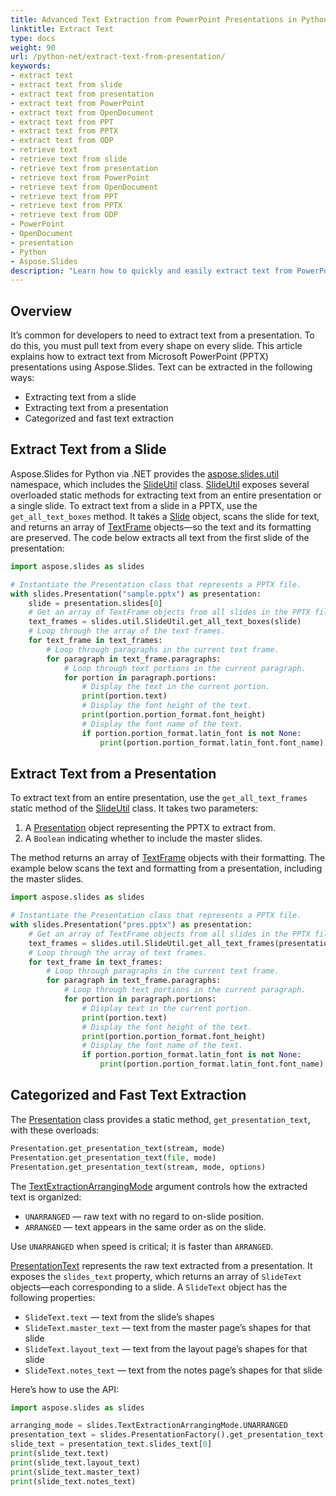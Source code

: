```yaml
---
title: Advanced Text Extraction from PowerPoint Presentations in Python
linktitle: Extract Text
type: docs
weight: 90
url: /python-net/extract-text-from-presentation/
keywords:
- extract text
- extract text from slide
- extract text from presentation
- extract text from PowerPoint
- extract text from OpenDocument
- extract text from PPT
- extract text from PPTX
- extract text from ODP
- retrieve text
- retrieve text from slide
- retrieve text from presentation
- retrieve text from PowerPoint
- retrieve text from OpenDocument
- retrieve text from PPT
- retrieve text from PPTX
- retrieve text from ODP
- PowerPoint
- OpenDocument
- presentation
- Python
- Aspose.Slides
description: "Learn how to quickly and easily extract text from PowerPoint presentations using Aspose.Slides for Python via .NET. Follow our simple, step-by-step guide to save time and efficiently access slide content in your applications."
---
```


## **Overview**

It’s common for developers to need to extract text from a presentation. To do this, you must pull text from every shape on every slide. This article explains how to extract text from Microsoft PowerPoint (PPTX) presentations using Aspose.Slides. Text can be extracted in the following ways:

- Extracting text from a slide
- Extracting text from a presentation
- Categorized and fast text extraction
 
## **Extract Text from a Slide**

Aspose.Slides for Python via .NET provides the [aspose.slides.util](https://reference.aspose.com/slides/python-net/aspose.slides.util/) namespace, which includes the [SlideUtil](https://reference.aspose.com/slides/python-net/aspose.slides.util/slideutil/) class. [SlideUtil](https://reference.aspose.com/slides/python-net/aspose.slides.util/slideutil/) exposes several overloaded static methods for extracting text from an entire presentation or a single slide. To extract text from a slide in a PPTX, use the `get_all_text_boxes` method. It takes a [Slide](https://reference.aspose.com/slides/python-net/aspose.slides/slide/) object, scans the slide for text, and returns an array of [TextFrame](https://reference.aspose.com/slides/python-net/aspose.slides/textframe/) objects—so the text and its formatting are preserved. The code below extracts all text from the first slide of the presentation:

```py
import aspose.slides as slides

# Instantiate the Presentation class that represents a PPTX file.
with slides.Presentation("sample.pptx") as presentation:
    slide = presentation.slides[0]
    # Get an array of TextFrame objects from all slides in the PPTX file.
    text_frames = slides.util.SlideUtil.get_all_text_boxes(slide)
    # Loop through the array of the text frames.
    for text_frame in text_frames:
        # Loop through paragraphs in the current text frame.
        for paragraph in text_frame.paragraphs:
            # Loop through text portions in the current paragraph.
            for portion in paragraph.portions:
                # Display the text in the current portion.
                print(portion.text)
                # Display the font height of the text.
                print(portion.portion_format.font_height)
                # Display the font name of the text.
                if portion.portion_format.latin_font is not None:
                    print(portion.portion_format.latin_font.font_name)
```

## **Extract Text from a Presentation**

To extract text from an entire presentation, use the `get_all_text_frames` static method of the [SlideUtil](https://reference.aspose.com/slides/python-net/aspose.slides.util/slideutil/) class. It takes two parameters:

1. A [Presentation](https://reference.aspose.com/slides/python-net/aspose.slides/presentation/) object representing the PPTX to extract from.
1. A `Boolean` indicating whether to include the master slides.

The method returns an array of [TextFrame](https://reference.aspose.com/slides/python-net/aspose.slides/textframe/) objects with their formatting. The example below scans the text and formatting from a presentation, including the master slides.

```py
import aspose.slides as slides

# Instantiate the Presentation class that represents a PPTX file.
with slides.Presentation("pres.pptx") as presentation:
    # Get an array of TextFrame objects from all slides in the PPTX file.
    text_frames = slides.util.SlideUtil.get_all_text_frames(presentation, True)
    # Loop through the array of text frames.
    for text_frame in text_frames:
        # Loop through paragraphs in the current text frame.
        for paragraph in text_frame.paragraphs:
            # Loop through text portions in the current paragraph.
            for portion in paragraph.portions:
                # Display text in the current portion.
                print(portion.text)
                # Display the font height of the text.
                print(portion.portion_format.font_height)
                # Display the font name of the text.
                if portion.portion_format.latin_font is not None:
                    print(portion.portion_format.latin_font.font_name)
```

## **Categorized and Fast Text Extraction**

The [Presentation](https://reference.aspose.com/slides/python-net/aspose.slides/presentation/) class provides a static method, `get_presentation_text`, with these overloads:

```py
Presentation.get_presentation_text(stream, mode)
Presentation.get_presentation_text(file, mode)
Presentation.get_presentation_text(stream, mode, options)
```

The [TextExtractionArrangingMode](https://reference.aspose.com/slides/python-net/aspose.slides/textextractionarrangingmode/) argument controls how the extracted text is organized:

- `UNARRANGED` — raw text with no regard to on-slide position.
- `ARRANGED` — text appears in the same order as on the slide.

Use `UNARRANGED` when speed is critical; it is faster than `ARRANGED`.

[PresentationText](https://reference.aspose.com/slides/python-net/aspose.slides/presentationtext/) represents the raw text extracted from a presentation. It exposes the `slides_text` property, which returns an array of `SlideText` objects—each corresponding to a slide. A `SlideText` object has the following properties:

- `SlideText.text` — text from the slide’s shapes
- `SlideText.master_text` — text from the master page’s shapes for that slide
- `SlideText.layout_text` — text from the layout page’s shapes for that slide
- `SlideText.notes_text` — text from the notes page’s shapes for that slide

Here’s how to use the API:

```py
import aspose.slides as slides

arranging_mode = slides.TextExtractionArrangingMode.UNARRANGED
presentation_text = slides.PresentationFactory().get_presentation_text("sample.pptx", arranging_mode)
slide_text = presentation_text.slides_text[0]
print(slide_text.text)
print(slide_text.layout_text)
print(slide_text.master_text)
print(slide_text.notes_text)
```
